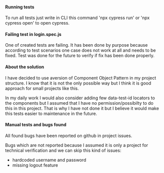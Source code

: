 #### Running tests ####

To run all tests just write in CLI this command 'npx cypress run' or 'npx cypress open' to open cypress.


#### Failing test in login.spec.js ####

One of created tests are failing. It has been done by purpose because according to test scenarios one case does not work at all and needs to be fixed. Test was done for the future to verify if fix has been done properly.


#### About the solution ####

I have decided to use aversion of Component Object Pattern in my project structure. I know that it is not the only possible way but I think it is good approach for small projects like this.

In my daily work I would also consider adding few data-test-id locators to the components but I assumed that I have no permission/possibilty to do this in this project. That is why I have not done it but I believe it would make this tests easier to maintenance in the future.


#### Manual tests and bugs found ####

All found bugs have been reported on github in project issues.

Bugs which are not reported because I assumed it is only a project for technical verification and we can skip this kind of issues:
* hardcoded username and password
* missing logout feature